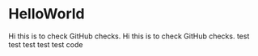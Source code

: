 # HelloWorld
Hi this is to check GitHub checks.
Hi this is to check GitHub checks.
test test test test
test code
